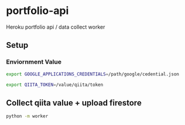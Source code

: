 # portfolio-api
Heroku portfolio api / data collect worker

## Setup

### Enviornment Value
```bash
export GOOGLE_APPLICATIONS_CREDENTIALS=/path/google/cedential.json

export QIITA_TOKEN=/value/qiita/token
```

## Collect qiita value + upload firestore

```bash
python -m worker
```